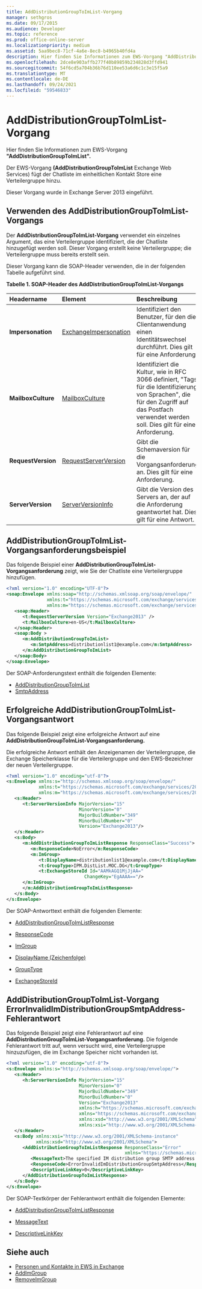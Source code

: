 ```yaml
---
title: AddDistributionGroupToImList-Vorgang
manager: sethgros
ms.date: 09/17/2015
ms.audience: Developer
ms.topic: reference
ms.prod: office-online-server
ms.localizationpriority: medium
ms.assetid: 5aa9bec8-71cf-4a6e-8ec8-b4965b40fd4a
description: Hier finden Sie Informationen zum EWS-Vorgang "AddDistributionGroupToImList".
ms.openlocfilehash: 2dce8e903affb277f40b89859b234828d3ffd941
ms.sourcegitcommit: 54f6cd5a704b36b76d110ee53a6d6c1c3e15f5a9
ms.translationtype: MT
ms.contentlocale: de-DE
ms.lasthandoff: 09/24/2021
ms.locfileid: "59546833"
---
```

# <a name="adddistributiongrouptoimlist-operation"></a>AddDistributionGroupToImList-Vorgang

Hier finden Sie Informationen zum EWS-Vorgang **"AddDistributionGroupToImList".** 
  
Der EWS-Vorgang **(AddDistributionGroupToImList** Exchange Web Services) fügt der Chatliste im einheitlichen Kontakt Store eine Verteilergruppe hinzu. 
  
Dieser Vorgang wurde in Exchange Server 2013 eingeführt.
  
## <a name="using-the-adddistributiongrouptoimlist-operation"></a>Verwenden des AddDistributionGroupToImList-Vorgangs

Der **AddDistributionGroupToImList-Vorgang** verwendet ein einzelnes Argument, das eine Verteilergruppe identifiziert, die der Chatliste hinzugefügt werden soll. Dieser Vorgang erstellt keine Verteilergruppe; die Verteilergruppe muss bereits erstellt sein. 
  
Dieser Vorgang kann die SOAP-Header verwenden, die in der folgenden Tabelle aufgeführt sind.
  
**Tabelle 1. SOAP-Header des AddDistributionGroupToImList-Vorgangs**

|**Headername**|**Element**|**Beschreibung**|
|:-----|:-----|:-----|
|**Impersonation** <br/> |[ExchangeImpersonation](exchangeimpersonation.md) <br/> |Identifiziert den Benutzer, für den die Clientanwendung einen Identitätswechsel durchführt. Dies gilt für eine Anforderung.  <br/> |
|**MailboxCulture** <br/> |[MailboxCulture](mailboxculture.md) <br/> |Identifiziert die Kultur, wie in RFC 3066 definiert, "Tags für die Identifizierung von Sprachen", die für den Zugriff auf das Postfach verwendet werden soll. Dies gilt für eine Anforderung.  <br/> |
|**RequestVersion** <br/> |[RequestServerVersion](requestserverversion.md) <br/> |Gibt die Schemaversion für die Vorgangsanforderung an. Dies gilt für eine Anforderung.  <br/> |
|**ServerVersion** <br/> |[ServerVersionInfo](serverversioninfo.md) <br/> |Gibt die Version des Servers an, der auf die Anforderung geantwortet hat. Dies gilt für eine Antwort.  <br/> |
   
## <a name="adddistributiongrouptoimlist-operation-request-example"></a>AddDistributionGroupToImList-Vorgangsanforderungsbeispiel

Das folgende Beispiel einer **AddDistributionGroupToImList-Vorgangsanforderung** zeigt, wie Sie der Chatliste eine Verteilergruppe hinzufügen. 
  
```XML
<?xml version="1.0" encoding="UTF-8"?>
<soap:Envelope xmlns:soap="http://schemas.xmlsoap.org/soap/envelope/"
               xmlns:t="https://schemas.microsoft.com/exchange/services/2006/types"
               xmlns:m="https://schemas.microsoft.com/exchange/services/2006/messages">
   <soap:Header>
      <t:RequestServerVersion Version="Exchange2013" />
      <t:MailboxCulture>en-US</t:MailboxCulture>
   </soap:Header>
   <soap:Body >
      <m:AddDistributionGroupToImList>
         <m:SmtpAddress>distributionlist1@example.com</m:SmtpAddress>
      </m:AddDistributionGroupToImList>
   </soap:Body>
</soap:Envelope>
```

Der SOAP-Anforderungstext enthält die folgenden Elemente:
  
- [AddDistributionGroupToImList](adddistributiongrouptoimlist.md)   
- [SmtpAddress](smtpaddress.md)
    
## <a name="successful-adddistributiongrouptoimlist-operation-response"></a>Erfolgreiche AddDistributionGroupToImList-Vorgangsantwort

Das folgende Beispiel zeigt eine erfolgreiche Antwort auf eine **AddDistributionGroupToImList-Vorgangsanforderung.** 
  
Die erfolgreiche Antwort enthält den Anzeigenamen der Verteilergruppe, die Exchange Speicherklasse für die Verteilergruppe und den EWS-Bezeichner der neuen Verteilergruppe.
  
```XML
<?xml version="1.0" encoding="utf-8"?>
<s:Envelope xmlns:s="http://schemas.xmlsoap.org/soap/envelope/"
            xmlns:t="https://schemas.microsoft.com/exchange/services/2006/types"
            xmlns:m="https://schemas.microsoft.com/exchange/services/2006/messages">
   <s:Header>
      <t:ServerVersionInfo MajorVersion="15" 
                           MinorVersion="0" 
                           MajorBuildNumber="349" 
                           MinorBuildNumber="0" 
                           Version="Exchange2013"/>
   </s:Header>
   <s:Body>
      <m:AddDistributionGroupToImListResponse ResponseClass="Success">
         <m:ResponseCode>NoError</m:ResponseCode>
         <m:ImGroup>
            <t:DisplayName>distributionlist1@example.com</t:DisplayName>
            <t:GroupType>IPM.DistList.MOC.DG</t:GroupType>
            <t:ExchangeStoreId Id="AAMkAGQ1MjJjAA=" 
                             ChangeKey="EgAAAA=="/>
      </m:ImGroup>
      </m:AddDistributionGroupToImListResponse>
   </s:Body>
</s:Envelope>
```

Der SOAP-Antworttext enthält die folgenden Elemente:
  
- [AddDistributionGroupToImListResponse](adddistributiongrouptoimlistresponse.md)
    
- [ResponseCode](responsecode.md)
    
- [ImGroup](imgroup.md)
    
- [DisplayName (Zeichenfolge)](displayname-string.md)
    
- [GroupType](grouptype.md)
    
- [ExchangeStoreId](exchangestoreid.md)
    
## <a name="adddistributiongrouptoimlist-operation-errorinvalidimdistributiongroupsmtpaddress-error-response"></a>AddDistributionGroupToImList-Vorgang ErrorInvalidImDistributionGroupSmtpAddress-Fehlerantwort

Das folgende Beispiel zeigt eine Fehlerantwort auf eine **AddDistributionGroupToImList-Vorgangsanforderung.** Die folgende Fehlerantwort tritt auf, wenn versucht wird, eine Verteilergruppe hinzuzufügen, die im Exchange Speicher nicht vorhanden ist. 
  
```XML
<?xml version="1.0" encoding="utf-8"?>
<s:Envelope xmlns:s="http://schemas.xmlsoap.org/soap/envelope/">
   <s:Header>
      <h:ServerVersionInfo MajorVersion="15" 
                           MinorVersion="0" 
                           MajorBuildNumber="349" 
                           MinorBuildNumber="0" 
                           Version="Exchange2013" 
                           xmlns:h="https://schemas.microsoft.com/exchange/services/2006/types" 
                           xmlns="https://schemas.microsoft.com/exchange/services/2006/types" 
                           xmlns:xsd="http://www.w3.org/2001/XMLSchema" 
                           xmlns:xsi="http://www.w3.org/2001/XMLSchema-instance"/>
   </s:Header>
   <s:Body xmlns:xsi="http://www.w3.org/2001/XMLSchema-instance" 
           xmlns:xsd="http://www.w3.org/2001/XMLSchema">
      <AddDistributionGroupToImListResponse ResponseClass="Error" 
                                            xmlns="https://schemas.microsoft.com/exchange/services/2006/messages">
         <MessageText>The specified IM distribution group SMTP address is invalid.</MessageText>
         <ResponseCode>ErrorInvalidImDistributionGroupSmtpAddress</ResponseCode>
         <DescriptiveLinkKey>0</DescriptiveLinkKey>
      </AddDistributionGroupToImListResponse>
   </s:Body>
</s:Envelope>
```

Der SOAP-Textkörper der Fehlerantwort enthält die folgenden Elemente:
  
- [AddDistributionGroupToImListResponse](adddistributiongrouptoimlistresponse.md)
    
- [MessageText](messagetext.md)
    
- [DescriptiveLinkKey](descriptivelinkkey.md)
    
## <a name="see-also"></a>Siehe auch

- [Personen und Kontakte in EWS in Exchange](https://msdn.microsoft.com/library/043c33be-a0d1-4bad-a840-85715eda4813%28Office.15%29.aspx)   
- [AddImGroup](addimgroup-operation.md)   
- [RemoveImGroup](removeimgroup-operation.md)
    

